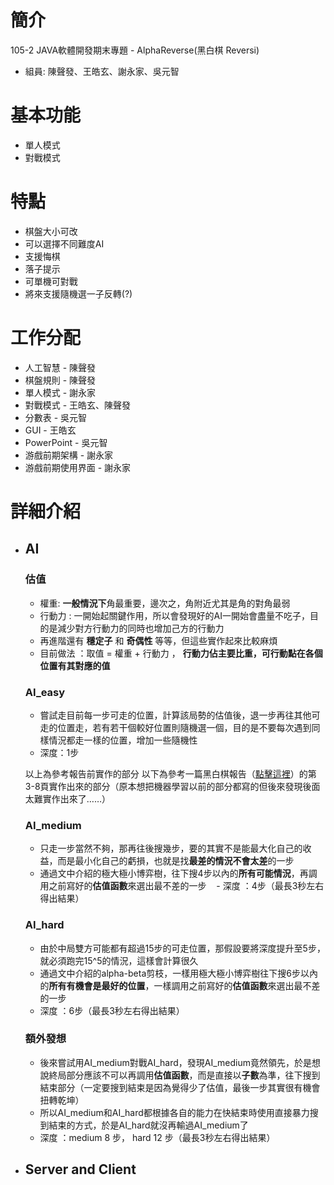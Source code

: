 # 簡介
105-2 JAVA軟體開發期末專題 - AlphaReverse(黑白棋 Reversi)
- 組員: 陳聲發、王皓玄、謝永家、吳元智

# 基本功能
- 單人模式
- 對戰模式

# 特點
- 棋盤大小可改
- 可以選擇不同難度AI
- 支援悔棋
- 落子提示
- 可單機可對戰
- 將來支援隨機選一子反轉(?)

# 工作分配
- 人工智慧 - 陳聲發
- 棋盤規則 - 陳聲發
- 單人模式 - 謝永家
- 對戰模式 - 王皓玄、陳聲發
- 分數表 - 吳元智
- GUI - 王皓玄
- PowerPoint - 吳元智
- 游戲前期架構 - 謝永家
- 游戲前期使用界面 - 謝永家

# 詳細介紹
- ## AI
    ### 估值
    - 權重: **一般情況下**角最重要，邊次之，角附近尤其是角的對角最弱
    - 行動力 : 一開始起關鍵作用，所以會發現好的AI一開始會盡量不吃子，目的是減少對方行動力的同時也增加己方的行動力
    - 再進階還有 **穩定子** 和 **奇偶性** 等等，但這些實作起來比較麻煩
    - 目前做法 ：取值 = 權重 + 行動力 ， **行動力佔主要比重，可行動點在各個位置有其對應的值**
            
    ### AI_easy
    - 嘗試走目前每一步可走的位置，計算該局勢的估值後，退一步再往其他可走的位置走，若有若干個較好位置則隨機選一個，目的是不要每次遇到同樣情況都走一樣的位置，增加一些隨機性
    - 深度：1步
    
    以上為參考報告前實作的部分
    以下為參考一篇黑白棋報告（[點擊這裡](https://aijunbai.github.io/publications/USTC07-Bai.pdf)）的第3-8頁實作出來的部分（原本想把機器學習以前的部分都寫的但後來發現後面太難實作出來了……）
    
    ### AI_medium
    - 只走一步當然不夠，那再往後搜幾步，要的其實不是能最大化自己的收益，而是最小化自己的虧損，也就是找**最差的情況不會太差**的一步
    - 通過文中介紹的極大極小博弈樹，往下搜4步以內的**所有可能情況**，再調用之前寫好的**估值函數**來選出最不差的一步
    - 深度 ：4步（最長3秒左右得出結果）

    ### AI_hard
    - 由於中局雙方可能都有超過15步的可走位置，那假設要將深度提升至5步，就必須跑完15^5的情況，這樣會計算很久
    - 通過文中介紹的alpha-beta剪枝，一樣用極大極小博弈樹往下搜6步以內的**所有有機會是最好的位置**，一樣調用之前寫好的**估值函數**來選出最不差的一步
    - 深度 ：6步（最長3秒左右得出結果）
    
    ### 額外發想
    - 後來嘗試用AI_medium對戰AI_hard，發現AI_medium竟然領先，於是想說終局部分應該不可以再調用**估值函數**，而是直接以**子數**為準，往下搜到結束部分（一定要搜到結束是因為覺得少了估值，最後一步其實很有機會扭轉乾坤）
    - 所以AI_medium和AI_hard都根據各自的能力在快結束時使用直接暴力搜到結束的方式，於是AI_hard就沒再輸過AI_medium了
    - 深度 ：medium 8 步， hard 12 步（最長3秒左右得出結果）
- ## Server and Client
